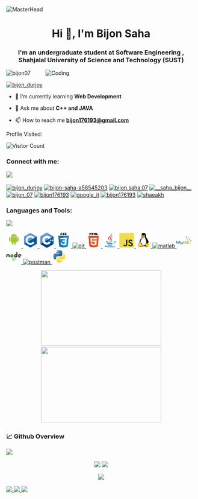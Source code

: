 ![MasterHead](https://raw.githubusercontent.com/hasibul-hasan-shuvo/hasibul-hasan-shuvo/main/images/boy-coding.gif)
<h1 align="center">Hi 👋, I'm Bijon Saha</h1>

<h3 align="center">I'm an undergraduate student at Software Engineering , Shahjalal University of Science and Technology (SUST)</h3>
<img align = "right" alt = "Coding" width = "400" src ="https://cdn.dribbble.com/users/1162077/screenshots/3848914/programmer.gif">

<p align="left"> <img src="https://komarev.com/ghpvc/?username=bijon07&label=Profile%20views&color=0e75b6&style=flat" alt="bijon07" /> </p>

<p align="left"> <a href="https://twitter.com/bijon_durjoy" target="blank"><img src="https://img.shields.io/twitter/follow/bijon_durjoy?logo=twitter&style=for-the-badge" alt="bijon_durjoy" /></a> </p>

- 🌱 I’m currently learning **Web Development**

- 💬 Ask me about **C++ and JAVA**

- 📫 How to reach me **bijon176193@gmail.com**


 Profile Visited:

![Visitor Count](https://profile-counter.glitch.me/{BijonDurjoy}/count.svg)

### Connect with me:
<img src="https://user-images.githubusercontent.com/73097560/115834477-dbab4500-a447-11eb-908a-139a6edaec5c.gif">
<p align="left">
<a href="https://twitter.com/bijon_durjoy" target="blank"><img align="center" src="https://raw.githubusercontent.com/rahuldkjain/github-profile-readme-generator/master/src/images/icons/Social/twitter.svg" alt="bijon_durjoy" height="30" width="40" /></a>
<a href="https://linkedin.com/in/bijon-saha-a58545203" target="blank"><img align="center" src="https://raw.githubusercontent.com/rahuldkjain/github-profile-readme-generator/master/src/images/icons/Social/linked-in-alt.svg" alt="bijon-saha-a58545203" height="30" width="40" /></a>
<a href="https://fb.com/bijon.saha.07" target="blank"><img align="center" src="https://raw.githubusercontent.com/rahuldkjain/github-profile-readme-generator/master/src/images/icons/Social/facebook.svg" alt="bijon.saha.07" height="30" width="40" /></a>
<a href="https://instagram.com/__saha_bijon__" target="blank"><img align="center" src="https://raw.githubusercontent.com/rahuldkjain/github-profile-readme-generator/master/src/images/icons/Social/instagram.svg" alt="__saha_bijon__" height="30" width="40" /></a>
<a href="https://www.codechef.com/users/bijon_07" target="blank"><img align="center" src="https://cdn.jsdelivr.net/npm/simple-icons@3.1.0/icons/codechef.svg" alt="bijon_07" height="30" width="40" /></a>
<a href="https://www.hackerrank.com/bijon176193" target="blank"><img align="center" src="https://raw.githubusercontent.com/rahuldkjain/github-profile-readme-generator/master/src/images/icons/Social/hackerrank.svg" alt="bijon176193" height="30" width="40" /></a>
<a href="https://codeforces.com/profile/google_it" target="blank"><img align="center" src="https://raw.githubusercontent.com/rahuldkjain/github-profile-readme-generator/master/src/images/icons/Social/codeforces.svg" alt="google_it" height="30" width="40" /></a>
<a href="https://auth.geeksforgeeks.org/user/bijon176193" target="blank"><img align="center" src="https://raw.githubusercontent.com/rahuldkjain/github-profile-readme-generator/master/src/images/icons/Social/geeks-for-geeks.svg" alt="bijon176193" height="30" width="40" /></a>
<a href="https://discord.gg/_bijon" target="blank"><img align="center" src="https://raw.githubusercontent.com/rahuldkjain/github-profile-readme-generator/master/src/images/icons/Social/discord.svg" alt="shaeakh" height="30" width="40" /></a>
</p>
</p>

### Languages and Tools:
<img src="https://user-images.githubusercontent.com/73097560/115834477-dbab4500-a447-11eb-908a-139a6edaec5c.gif">
<p align="left"> <a href="https://developer.android.com" target="_blank" rel="noreferrer"> <img src="https://raw.githubusercontent.com/devicons/devicon/master/icons/android/android-original-wordmark.svg" alt="android" width="40" height="40"/> </a> <a href="https://www.cprogramming.com/" target="_blank" rel="noreferrer"> <img src="https://raw.githubusercontent.com/devicons/devicon/master/icons/c/c-original.svg" alt="c" width="40" height="40"/> </a> <a href="https://www.w3schools.com/cpp/" target="_blank" rel="noreferrer"> <img src="https://raw.githubusercontent.com/devicons/devicon/master/icons/cplusplus/cplusplus-original.svg" alt="cplusplus" width="40" height="40"/> </a> <a href="https://www.w3schools.com/css/" target="_blank" rel="noreferrer"> <img src="https://raw.githubusercontent.com/devicons/devicon/master/icons/css3/css3-original-wordmark.svg" alt="css3" width="40" height="40"/> </a> <a href="https://git-scm.com/" target="_blank" rel="noreferrer"> <img src="https://www.vectorlogo.zone/logos/git-scm/git-scm-icon.svg" alt="git" width="40" height="40"/> </a> <a href="https://www.w3.org/html/" target="_blank" rel="noreferrer"> <img src="https://raw.githubusercontent.com/devicons/devicon/master/icons/html5/html5-original-wordmark.svg" alt="html5" width="40" height="40"/> </a> <a href="https://www.java.com" target="_blank" rel="noreferrer"> <img src="https://raw.githubusercontent.com/devicons/devicon/master/icons/java/java-original.svg" alt="java" width="40" height="40"/> </a> <a href="https://developer.mozilla.org/en-US/docs/Web/JavaScript" target="_blank" rel="noreferrer"> <img src="https://raw.githubusercontent.com/devicons/devicon/master/icons/javascript/javascript-original.svg" alt="javascript" width="40" height="40"/> </a> <a href="https://www.linux.org/" target="_blank" rel="noreferrer"> <img src="https://raw.githubusercontent.com/devicons/devicon/master/icons/linux/linux-original.svg" alt="linux" width="40" height="40"/> </a> <a href="https://www.mathworks.com/" target="_blank" rel="noreferrer"> <img src="https://upload.wikimedia.org/wikipedia/commons/2/21/Matlab_Logo.png" alt="matlab" width="40" height="40"/> </a> <a href="https://www.mysql.com/" target="_blank" rel="noreferrer"> <img src="https://raw.githubusercontent.com/devicons/devicon/master/icons/mysql/mysql-original-wordmark.svg" alt="mysql" width="40" height="40"/> </a> <a href="https://nodejs.org" target="_blank" rel="noreferrer"> <img src="https://raw.githubusercontent.com/devicons/devicon/master/icons/nodejs/nodejs-original-wordmark.svg" alt="nodejs" width="40" height="40"/> </a> <a href="https://postman.com" target="_blank" rel="noreferrer"> <img src="https://www.vectorlogo.zone/logos/getpostman/getpostman-icon.svg" alt="postman" width="40" height="40"/> </a> <a href="https://www.python.org" target="_blank" rel="noreferrer"> <img src="https://raw.githubusercontent.com/devicons/devicon/master/icons/python/python-original.svg" alt="python" width="40" height="40"/> </a> </p>

<p align='center'>
<img src="https://user-images.githubusercontent.com/74038190/225813708-98b745f2-7d22-48cf-9150-083f1b00d6c9.gif" width="320px" height="200">
<img src="https://user-images.githubusercontent.com/74038190/212750155-3ceddfbd-19d3-40a3-87af-8d329c8323c4.gif" width="320px" height="200">
</p>


### 📈 Github Overview
<img src="https://user-images.githubusercontent.com/73097560/115834477-dbab4500-a447-11eb-908a-139a6edaec5c.gif">


  <!-- Github Profile Summary Cards -->
<p align="center">
<img width="40%" src="http://github-profile-summary-cards.vercel.app/api/cards/repos-per-language?username=BijonDurjoy&theme=moltack"  />
 <img width="40%" src="http://github-profile-summary-cards.vercel.app/api/cards/most-commit-language?username=BijonDurjoy&theme=moltack"  />
</p>

  <!-- Github Profile Summary Cards -->

<p align = "center"> <img src="https://github-readme-stats.vercel.app/api/top-langs/?username=BijonDurjoy&theme=moltack&hide_border=false&include_all_commits=true&count_private=true&layout=compact"/><br/>
 
<p align="left">
  <a href="https://github.com/BijonDurjoy">
    <img src="http://github-profile-summary-cards.vercel.app/api/cards/profile-details?username=BijonDurjoy&theme=transparent" />
  </a>
<!img align = "right" alt = "Coding" width = "400" src ="https://user-images.githubusercontent.com/74038190/225813708-98b745f2-7d22-48cf-9150-083f1b00d6c9.gif">

  <a href="https://github.com/BijonDurjoy">
    <img src="https://github-readme-streak-stats.herokuapp.com/?user=BijonDurjoy&hide_border=true&card_width=338&theme=transparent" />
  </a>
 
  <a href="https://github.com/BijonDurjoy">
    <img src="http://github-profile-summary-cards.vercel.app/api/cards/stats?username=BijonDurjoy&theme=transparent" />
  </a>
</p>
